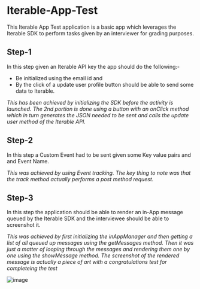 # Iterable-App-Test
This Iterable App Test application is a basic app which leverages the Iterable SDK to perform tasks given by an interviewer for grading purposes.

## Step-1
In this step given an Iterable API key the app should do the following:-

- Be initialized using the email id and
- By the click of a update user profile button should be able to send some data to Iterable.

*This has been achieved by initializing the SDK before the activity is launched. The 2nd portion is done using a button with an onClick method which in turn generates the JSON needed to be sent and calls the update user method of the Iterable API.*

## Step-2
In this step a Custom Event had to be sent given some Key value pairs and and Event Name.

*This was achieved by using Event tracking. The key thing to note was that the track method actually performs a post method request.*

## Step-3
In this step the application should be able to render an in-App message queued by the Iterable SDK and the interviewee should be able to screenshot it.

*This was achieved by first initializing the inAppManager and then getting a list of all queued up messages using the getMessages method. Then it was just a matter of looping through the messages and rendering them one by one using the showMessage method. The screenshot of the rendered message is actually a piece of art with a congratulations test for completeing the test*


![image](https://user-images.githubusercontent.com/20185352/116001624-577dcc80-a5c3-11eb-9980-3333847b1487.png)


